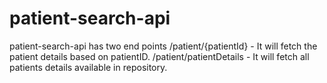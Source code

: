 # patient-search-api

patient-search-api has two end points 
/patient/{patientId} -  It will fetch the patient details based on patientID.
/patient/patientDetails - It will fetch all patients details available in repository.
